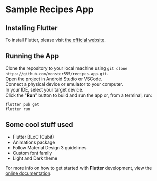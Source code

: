 # Sample Recipes App

## Installing Flutter
To install Flutter, please visit [the official website](https://docs.flutter.dev/get-started/install).

## Running the App
Clone the repository to your local machine using `git clone https://github.com/monster555/recipes-app.git`.<br>
Open the project in Android Studio or VSCode.<br>
Connect a physical device or emulator to your computer.<br>
In your IDE, select your target device.<br>
Click the "<b>Run</b>" button to build and run the app or, from a terminal, run:
```bash
flutter pub get
flutter run
```

## Some cool stuff used
<ul>
<li>Flutter BLoC (Cubit)</li>
<li>Animations package</li>
<li>Follow Material Design 3 guidelines</li>
<li>Custom font family</li>
<li>Light and Dark theme</li>
</ul>

For more info on how to get started with <b>Flutter</b> development, view the [online documentation](https://docs.flutter.dev/).

